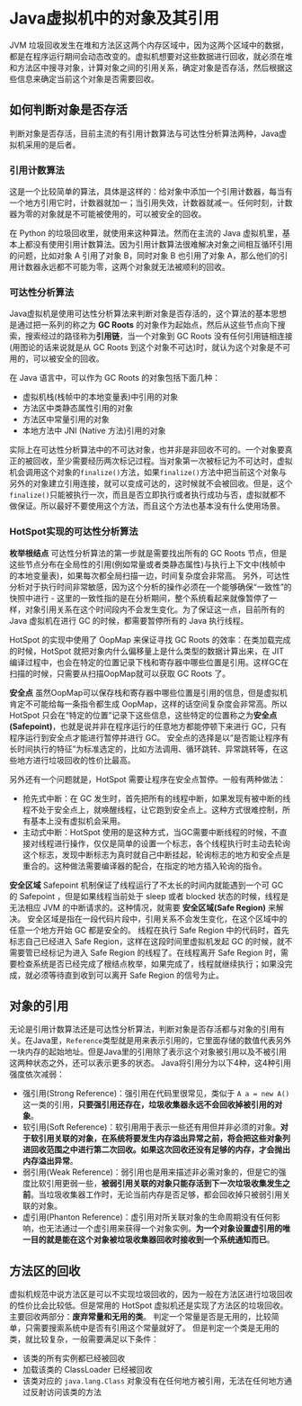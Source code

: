# Java虚拟机中的对象及其引用

JVM 垃圾回收发生在堆和方法区这两个内存区域中，因为这两个区域中的数据，都是在程序运行期间会动态改变的。虚拟机想要对这些数据进行回收，就必须在堆和方法区中搜寻对象，计算对象之间的引用关系，确定对象是否存活，然后根据这些信息来确定当前这个对象是否需要回收。

## 如何判断对象是否存活

判断对象是否存活，目前主流的有引用计数算法与可达性分析算法两种，Java虚拟机采用的是后者。

### 引用计数算法

这是一个比较简单的算法，具体是这样的：给对象中添加一个引用计数器，每当有一个地方引用它时，计数器就加一；当引用失效，计数器就减一。任何时刻，计数器为零的对象就是不可能被使用的，可以被安全的回收。

在 Python 的垃圾回收里，就使用来这种算法。然而在主流的 Java 虚拟机里，基本上都没有使用引用计数算法。因为引用计数算法很难解决对象之间相互循环引用的问题，比如对象 A 引用了对象 B，同时对象 B 也引用了对象 A，那么他们的引用计数器永远都不可能为零，这两个对象就无法被顺利的回收。

### 可达性分析算法

Java虚拟机是使用可达性分析算法来判断对象是否存活的，这个算法的基本思想是通过把一系列的称之为 **GC Roots** 的对象作为起始点，然后从这些节点向下搜索，搜索经过的路径称为**引用链**，当一个对象到 GC Roots 没有任何引用链相连接(用图论的话来说就是从 GC Roots 到这个对象不可达)时，就认为这个对象是不可用的，可以被安全的回收。

在 Java 语言中，可以作为 GC Roots 的对象包括下面几种：
- 虚拟机栈(栈帧中的本地变量表)中引用的对象
- 方法区中类静态属性引用的对象
- 方法区中常量引用的对象
- 本地方法中 JNI (Native 方法)引用的对象

实际上在可达性分析算法中的不可达对象，也并非是非回收不可的。一个对象要真正的被回收，至少需要经历两次标记过程。当对象第一次被标记为不可达时，虚拟机会调用这个对象的`finalize()`方法，如果`finalize()`方法中把当前这个对象与另外的对象建立引用连接，就可以变成可达的，这时候就不会被回收。但是，这个`finalize()`只能被执行一次，而且是否立即执行或者执行成功与否，虚拟就都不做保证。所以最好不要使用这个方法，而且这个方法也基本没有什么使用场景。

### HotSpot实现的可达性分析算法

**枚举根结点**
可达性分析算法的第一步就是需要找出所有的 GC Roots 节点，但是这些节点分布在全局性的引用(例如常量或者类静态属性)与执行上下文中(栈帧中的本地变量表)，如果每次都全局扫描一边，时间复杂度会非常高。
另外，可达性分析对于执行时间非常敏感，因为这个分析的操作必须在一个能够确保“一致性”的快照中进行 - 这里的一致性指的是在分析期间，整个系统看起来就像暂停了一样，对象引用关系在这个时间段内不会发生变化。为了保证这一点，目前所有的 Java 虚拟机在进行 GC 的时候，都需要暂停所有的 Java 执行线程。

HotSpot 的实现中使用了 OopMap 来保证寻找 GC Roots 的效率：在类加载完成的时候，HotSpot 就把对象内什么偏移量上是什么类型的数据计算出来，在 JIT 编译过程中，也会在特定的位置记录下栈和寄存器中哪些位置是引用。这样GC在扫描的时候，只需要从扫描OopMap就可以获取 GC Roots 了。

**安全点**
虽然OopMap可以保存栈和寄存器中哪些位置是引用的信息，但是虚拟机肯定不可能给每一条指令都生成 OopMap，这样的话空间复杂度会非常高。所以 HotSpot 只会在“特定的位置”记录下这些信息，这些特定的位置称之为**安全点(Safepoint)**，也就是说并非在程序运行的任意地方都能停顿下来进行 GC，只有程序运行到安全点才能进行暂停并进行 GC。
安全点的选择是以“是否能让程序有长时间执行的特征”为标准选定的，比如方法调用、循环跳转、异常跳转等，在这些地方进行垃圾回收的性价比最高。

另外还有一个问题就是，HotSpot 需要让程序在安全点暂停。一般有两种做法：
- 抢先式中断：在 GC 发生时，首先把所有的线程中断，如果发现有被中断的线程不处于安全点上，就唤醒线程，让它跑到安全点上。这种方式很难控制，所有基本上没有虚拟机会采用。
- 主动式中断：HotSpot 使用的是这种方式，当GC需要中断线程的时候，不直接对线程进行操作，仅仅是简单的设置一个标志，各个线程执行时主动去轮询这个标志，发现中断标志为真时就自己中断挂起，轮询标志的地方和安全点是重合的。这种做法需要编译器的配合，在指定的地方插入轮询的指令。

**安全区域**
Safepoint 机制保证了线程运行了不太长的时间内就能遇到一个可 GC 的 Safepoint ，但是如果线程当前处于 sleep 或者 blocked 状态的时候，线程是无法相应 JVM 的中断请求的。这种情况，就需要 **安全区域(Safe Region)** 来解决。
安全区域是指在一段代码片段中，引用关系不会发生变化，在这个区域中的任意一个地方开始 GC 都是安全的。
线程在执行 Safe Region 中的代码时，首先标志自己已经进入 Safe Region，这样在这段时间里虚拟机发起 GC 的时候，就不需要管已经标记为进入 Safe Region 的线程了。在线程离开 Safe Region 时，需要检查系统是否已经完成了根结点枚举，如果完成了，线程就继续执行；如果没完成，就必须等待直到收到可以离开 Safe Region 的信号为止。


## 对象的引用

无论是引用计数算法还是可达性分析算法，判断对象是否存活都与对象的引用有关。在Java里，`Reference`类型就是用来表示引用的，它里面存储的数值代表另外一块内存的起始地址。但是Java里的引用除了表示这个对象被引用以及不被引用这两种状态之外，还可以表示更多的状态。
Java将引用分为以下4种，这4种引用强度依次减弱：
- 强引用(Strong Reference)：强引用在代码里很常见，类似于 `A a = new A()`这一类的引用，**只要强引用还存在，垃圾收集器永远不会回收掉被引用的对象**。
- 软引用(Soft Reference)：软引用用于表示一些还有用但并非必须的对象。**对于软引用关联的对象，在系统将要发生内存溢出异常之前，将会把这些对象列进回收范围之中进行第二次回收。如果这次回收还没有足够的内存，才会抛出内存溢出异常**。
- 弱引用(Weak Reference)：弱引用也是用来描述非必需对象的，但是它的强度比软引用更弱一些，**被弱引用关联的对象只能存活到下一次垃圾收集发生之前**。当垃圾收集器工作时，无论当前内存是否足够，都会回收掉只被弱引用关联的对象。
- 虚引用(Phanton Reference)：虚引用对所关联对象的生命周期没有任何影响，也无法通过一个虚引用来获得一个对象实例。**为一个对象设置虚引用的唯一目的就是能在这个对象被垃圾收集器回收时接收到一个系统通知而已**。

## 方法区的回收

虚拟机规范中说方法区是可以不实现垃圾回收的，因为一般在方法区进行垃圾回收的性价比会比较低。但是常用的 HotSpot 虚拟机还是实现了方法区的垃圾回收。主要回收两部分：**废弃常量和无用的类**。
判定一个常量是否是无用的，比较简单，只需要搜索系统中是否有引用这个常量就好了。
但是判定一个类是无用的类，就比较复杂，一般需要满足以下条件：
- 该类的所有实例都已经被回收
- 加载该类的 ClassLoader 已经被回收
- 该类对应的 `java.lang.Class` 对象没有在任何地方被引用，无法在任何地方通过反射访问该类的方法






